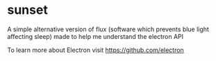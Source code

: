 # sunset
A simple alternative version of flux (software which prevents blue light affecting sleep) made to help me understand the electron API

To learn more about Electron visit https://github.com/electron
